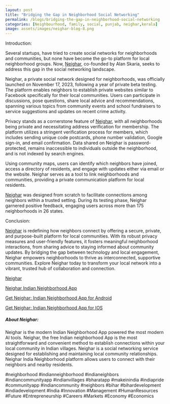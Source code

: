```yaml
---
layout: post
title: "Bridging the Gap in Neighborhood Social Networking"
permalink: /blogs/bridging-the-gap-in-neighborhood-social-networking
categories: [Neighbourhood, family, social, punjab, neighar,kerala]
image: assets/images/neighar-blog-8.png
---
```



Introduction:
 
Several startups, have tried to create social networks for neighborhoods and communities, but none have become the go-to platform for local neighborhood groups. Now, [Neighar](https://neighar.com/download), co-founded by Alan Skaria, seeks to address this gap in the social networking landscape.

Neighar, a private social network designed for neighborhoods, was officially launched on November 17, 2023, following a year of private beta testing. The platform enables neighbors to establish private websites similar to Facebook specifically for their local communities. Users can participate in discussions, pose questions, share local advice and recommendations, spanning various topics from community events and school fundraisers to service suggestions and updates on recent crime activity.

Privacy stands as a cornerstone feature of [Neighar](https://neighar.com/download), with all neighborhoods being private and necessitating address verification for membership. The platform utilizes a stringent verification process for members, which includes sending unique code postcards, phone number validation, Google sign-in, and email confirmation. Data shared on Neighar is password-protected, remains inaccessible to individuals outside the neighborhood, and is not indexed by search engines.

Using community maps, users can identify which neighbors have joined, access a directory of residents, and engage with updates either via email or the website. Neighar serves as a tool to link neighborhoods and communities, providing a private communication platform for local residents.

[Neighar](https://neighar.com/download) was designed from scratch to facilitate connections among neighbors within a trusted setting. During its testing phase, Neighar garnered positive feedback, engaging users across more than 175 neighborhoods in 26 states.


Conclusion:

[Neighar](https://neighar.com/download) is redefining how neighbors connect by offering a secure, private, and purpose-built platform for local communities. With its robust privacy measures and user-friendly features, it fosters meaningful neighborhood interactions, from sharing advice to staying informed about community updates. By bridging the gap between technology and local engagement, Neighar empowers neighborhoods to thrive as interconnected, supportive communities. Explore Neighar today to transform your local network into a vibrant, trusted hub of collaboration and connection.


[Neighar](https://www.neighar.com)

[Neighar Indian Neighborhood App](https://neighar.com/download)

[Get Neighar: Indian Neighborhood App for Android](https://play.google.com/store/apps/details?id=com.neighar.app)

[Get Neighar: Indian Neighborhood App for IOS](https://apps.apple.com/us/app/neighar-india-neighborhood-app/id6471035218)

##### About Neighar:

Neighar is the modern Indian Neighborhood App powered the most modern AI tools. Neighar, the free Indian neighborhood App is the most straightforward and convenient method to establish connections within your local community in Indian villages. Neighar is a social networking service designed for establishing and maintaining local community relationships. Neighar India Neighborhood platform allows users to connect with their neighbors and nearby residents.

#neighborhood #indianneighborhood #indianeighbors #indiancommunityapp #indianvillages #bharatapp #makeinindia #indiapride #communityapp #indiancommunity #neighbors #bihar #bihardevelopment #indiadevelopment #India #Innovation #Management #HumanResources #Future #Entrepreneurship #Careers #Markets #Economy #Economics